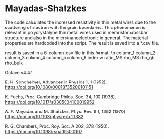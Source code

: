 # Mayadas-Shatzkes
The code calculates the increased resistivity in thin metal wires due to the scattering of electron with the grain boundaries.
This phenomenon is relevant in polycrystalyne thin metal wires used in memristor crossbar structure and also in the micro/nanoelectronic in general.
The material properties are hardcoded into the script.
The result is saved into a *.csv file.

result is saved in a 6-column .csv file in this format. \n
column_1   column_2   column_3   column_4    column_5   column_6
index      w          ratio_MS   rho_MS      rho_gb     rho_bulk

Octave v4.4.1

E. H. Sondheimer, Advances in Physics 1, 1 (1952).
https://doi.org/10.1080/00018735200101151

K. Fuchs, Proc. Cambridge Philos. Soc. 34, 100 (1938). 
https://doi.org/10.1017/s0305004100019952

A. F. Mayadas and M. Shatzkes, Phys. Rev. B 1, 1382 (1970)
https://doi.org/10.1103/physrevb.1.1382

R. G. Chambers, Proc. Roy. Soc. A 202, 378 (1950). 
https://doi.org/10.1098/rspa.1950.0107

